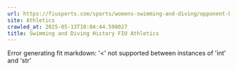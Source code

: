 ```yaml
---
url: https://fiusports.com/sports/womens-swimming-and-diving/opponent-history/florida-international-university/406
site: Athletics
crawled_at: 2025-05-13T10:04:44.598027
title: Swimming and Diving History FIU Athletics
---
```


Error generating fit markdown: '<' not supported between instances of 'int' and 'str'